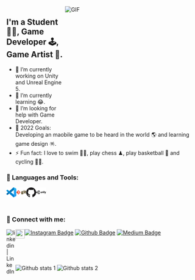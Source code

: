 <img align="right" alt="GIF" src="https://github.com/abhisheknaiidu/abhisheknaiidu/blob/master/code.gif?raw=true" width="350" height="320" />

## I'm a Student 👨‍🎓, Game Developer 🕹️, Game Artist 🎨.
- 🔭 I’m currently working on Unity and Unreal Engine 5.
- 🌱 I’m currently learning 😂.
- 🤔 I’m looking for help with Game Developer. 
- 🥅 2022 Goals: Developing an maobile game to be heard in the world 🌎 and learning game design 🪅.
- ⚡ Fun fact: I love to swim 🏊‍♀️, play chess ♟, play basketball 🏀 and cycling 🚴‍♀️.

### 🔧 Languages and Tools:

[<img align="left" alt="Visual Studio Code" width="26px" src="https://raw.githubusercontent.com/github/explore/80688e429a7d4ef2fca1e82350fe8e3517d3494d/topics/visual-studio-code/visual-studio-code.png" />][vsCode]
[<img align="left" alt="Git" width="26px" src="https://raw.githubusercontent.com/github/explore/80688e429a7d4ef2fca1e82350fe8e3517d3494d/topics/git/git.png" />][git]
[<img align="left" alt="GitHub" width="26px" src="https://raw.githubusercontent.com/github/explore/78df643247d429f6cc873026c0622819ad797942/topics/github/github.png" />][github]
[<img align="left" alt="Unity" width="26px" src="https://raw.githubusercontent.com/github/explore/cebd63002168a05a6a642f309227eefeccd92950/topics/unity/unity.png" />][unity]


<br />

[vsCode]: https://code.visualstudio.com/
[git]: https://git-scm.com/
[github]: https://github.com/goktugg234
[unity]: https://www.unity.com/

<br />
<br />

### 📩 Connect with me:

[<img align="left" alt="linkedin | LinkedIn" width="24px" src="https://raw.githubusercontent.com/peterthehan/peterthehan/master/assets/linkedin.svg" />][linkedin]
[<img align="left" height="24" width="24" src="https://cdn.jsdelivr.net/npm/simple-icons@v4/icons/gmail.svg" />][gmail]
[![Instagram Badge](https://img.shields.io/badge/-Instagram-C13584?style=flat-quare&labelColor=C13584&logo=instagram&logoColor=white&link=link)][instagram]
[![Github Badge](https://img.shields.io/badge/-Github-000?style=quare&labelColor=000&logo=Github&logoColor=white&link=link)][github]
[![Medium Badge](https://img.shields.io/badge/-Medium-757575?style=flat-quare&labelColor=757575&logo=Medium&logoColor=white&link=link)][medium]


<br />


[instagram]: https://www.instagram.com/goktug.gumus/
[linkedin]: https://www.linkedin.com/in/goktug6umus/
[medium]: https://medium.com/@goktugg.gumuss
[gmail]: mailto:goktugg.gumuss@gmail.com
[github]: https://github.com/goktugg234
<br />

![Github stats 1](https://github-readme-stats.vercel.app/api?username=goktugg234&show_icons=true&theme=gradient) 
![Github stats 2](https://github-readme-stats.vercel.app/api?username=goktugg234&show_icons=true&theme=radical)
